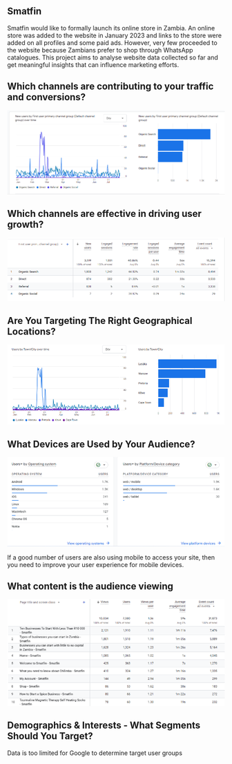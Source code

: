 <H2> Smatfin</H2>
Smatfin would like to formally launch its online store in Zambia. An online store was added to the website in January 2023 and links to the store were added on all profiles and some paid ads. However, very few proceeded to the website because Zambians prefer to shop through WhatsApp catalogues. This project aims to analyse website data collected so far and get meaningful insights that can influence marketing efforts.

<H2>Which channels are contributing to your traffic and conversions?</H2>
<img src="https://github.com/Shimanga/Website-Analytics-Report/blob/main/Smatfin%20user%20acquisition.png?raw=true)"></img>

<H2>Which channels are effective in driving user growth?</H2>
<img src="https://github.com/Shimanga/Website-Analytics-Report/blob/main/Smatfin%20user%20acquisition%20overview.png?raw=true"></img>

<H2>Are You Targeting The Right Geographical Locations?</H2>
<img src="https://github.com/Shimanga/Website-Analytics-Report/blob/main/location.png?raw=true"></img>

<H2>What Devices are Used by Your Audience?</H2>
<img src="https://github.com/Shimanga/Website-Analytics-Report/blob/main/devices.png?raw=true"></img>

If a good number of users are also using mobile to access your site, then you need to improve your user experience for mobile devices. 

<H2>What content is the audience viewing</H2>
<img src="https://github.com/Shimanga/Website-Analytics-Report/blob/main/Smatfin%20page%20views.png?raw=true"></img>

<H2>Demographics & Interests - What Segments Should You Target?</H2>

Data is too limited for Google to determine target user groups
